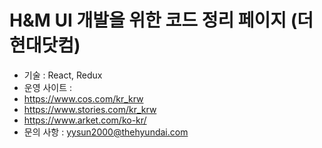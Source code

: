 # H&M UI 개발을 위한 코드 정리 페이지 (더현대닷컴)
- 기술 : React, Redux
- 운영 사이트 : 
- https://www.cos.com/kr_krw
- https://www.stories.com/kr_krw
- https://www.arket.com/ko-kr/
- 문의 사항 : yysun2000@thehyundai.com
